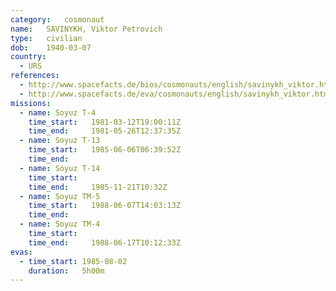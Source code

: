 ```yaml
---
category:	cosmonaut
name:	SAVINYKH, Viktor Petrovich
type:	civilian
dob:	1940-03-07
country:
  - URS
references:
  - http://www.spacefacts.de/bios/cosmonauts/english/savinykh_viktor.htm
  - http://www.spacefacts.de/eva/cosmonauts/english/savinykh_viktor.htm
missions:
  - name: Soyuz T-4
    time_start:   1981-03-12T19:00:11Z
    time_end:     1981-05-26T12:37:35Z
  - name: Soyuz T-13
    time_start:   1985-06-06T06:39:52Z
    time_end:     
  - name: Soyuz T-14
    time_start:   
    time_end:     1985-11-21T10:32Z
  - name: Soyuz TM-5
    time_start:   1988-06-07T14:03:13Z
    time_end:     
  - name: Soyuz TM-4
    time_start:   
    time_end:     1988-06-17T10:12:33Z
evas:
  - time_start: 1985-08-02
    duration:   5h00m
---
```

